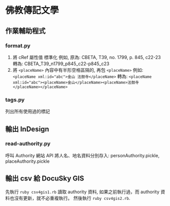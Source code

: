 # 佛教傳記文學

## 作業輔助程式

### format.py

1. 將 cRef 屬性值 標準化
  例如, 原為: CBETA, T39, no. 1799, p. 845, c22-23
  轉為: CBETA_T39_n1799_p845_c22-p845_c23
2. 將 `<placeName>` 內容中有半形空格區隔的, 再包 `<placeName>`
  例如: `<placeName xml:id="abc">金山 法鼓寺</placeName>`
  轉為: `<placeName xml:id="abc"><placeName>金山</placeName><placeName>法鼓寺</placeName></placeName>`

### tags.py

列出所有使用過的標記

## 輸出 InDesign

### read-authority.py

呼叫 Authority 網站 API 將人名、地名資料分別存入: personAuthority.pickle, placeAuthority.pickle

## 輸出 csv 給 DocuSky GIS

先執行 `ruby csv4gis1.rb` 讀取 authority 資料, 
如果之前執行過，而 authority 資料也沒有更新，就不必重複執行。
然後執行 `ruby csv4gis2.rb`.